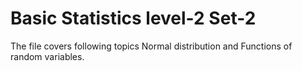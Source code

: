 # Basic Statistics level-2 Set-2
The file covers following topics
Normal distribution and Functions of random variables.
